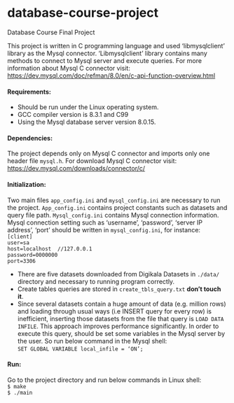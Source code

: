 # database-course-project
Database Course Final Project

This project is written in C programming language and used ‘libmysqlclient’ library as the Mysql
connector. ‘Libmysqlclient’ library contains many methods to connect to Mysql server and
execute queries. For more information about Mysql C connector visit:
https://dev.mysql.com/doc/refman/8.0/en/c-api-function-overview.html
#### Requirements:
- Should be run under the Linux operating system.
- GCC compiler version is 8.3.1 and C99
- Using the Mysql database server version 8.0.15.
#### Dependencies:
The project depends only on Mysql C connector and imports only one header file `mysql.h`.
For download Mysql C connector visit: https://dev.mysql.com/downloads/connector/c/
#### Initialization:
Two main files `app_config.ini` and `mysql_config.ini` are necessary to run the project.
`App_config.ini` contains project constants such as datasets and query file path.
`Mysql_config.ini` contains Mysql connection information.
Mysql connection setting such as ‘username’, ‘password’, ‘server IP address’, ‘port’
should be written in `mysql_config.ini`, for instance:  
`[client]`  
`user=sa`  
`host=localhost  //127.0.0.1`  
`password=0000000`  
`port=3306`  
- There are five datasets downloaded from Digikala Datasets in `./data/` directory and necessary
to running program correctly.
- Create tables queries are stored in `create_tbls_query.txt` **don’t touch it**.
- Since several datasets contain a huge amount of data (e.g. million rows) and loading through
usual ways (i.e INSERT query for every row) is inefficient, inserting those datasets from the file
that query is `LOAD DATA INFILE`. This approach improves performance significantly. In order
to execute this query, should be set some variables in the Mysql server by the user. So run
below command in the Mysql shell:  
`SET GLOBAL VARIABLE local_infile = ‘ON’;`
#### Run:
Go to the project directory and run below commands in Linux shell:  
`$ make`  
`$ ./main`  
